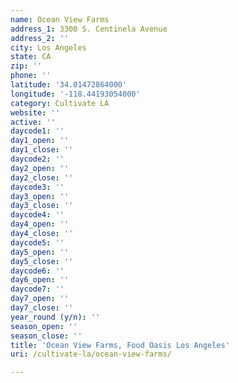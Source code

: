 ```yaml
---
name: Ocean View Farms
address_1: 3300 S. Centinela Avenue
address_2: ''
city: Los Angeles
state: CA
zip: ''
phone: ''
latitude: '34.01472864000'
longitude: '-118.44193054000'
category: Cultivate LA
website: ''
active: ''
daycode1: ''
day1_open: ''
day1_close: ''
daycode2: ''
day2_open: ''
day2_close: ''
daycode3: ''
day3_open: ''
day3_close: ''
daycode4: ''
day4_open: ''
day4_close: ''
daycode5: ''
day5_open: ''
day5_close: ''
daycode6: ''
day6_open: ''
daycode7: ''
day7_open: ''
day7_close: ''
year_round (y/n): ''
season_open: ''
season_close: ''
title: 'Ocean View Farms, Food Oasis Los Angeles'
uri: /cultivate-la/ocean-view-farms/

---
```


